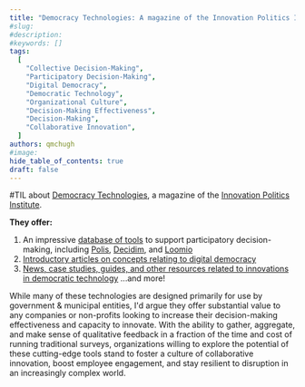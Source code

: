 ```yaml
---
title: "Democracy Technologies: A magazine of the Innovation Politics Institute"
#slug:
#description:
#keywords: []
tags:
  [
    "Collective Decision-Making",
    "Participatory Decision-Making",
    "Digital Democracy",
    "Democratic Technology",
    "Organizational Culture",
    "Decision-Making Effectiveness",
    "Decision-Making",
    "Collaborative Innovation",
  ]
authors: qmchugh
#image:
hide_table_of_contents: true
draft: false
---
```


#TIL about [Democracy Technologies](https://democracy-technologies.org/), a magazine of the [Innovation Politics Institute](https://innovationinpolitics.eu/).

**They offer:**
1. An impressive [database of tools](https://democracy-technologies.org/database/) to support participatory decision-making, including [Polis](https://democracy-technologies.org/product/polis/), [Decidim](https://democracy-technologies.org/product/decidim/), and [Loomio](https://democracy-technologies.org/product/loomio/)
2. [Introductory articles on concepts relating to digital democracy](https://democracy-technologies.org/getting-started/)
3. [News, case studies, guides, and other resources related to innovations in democratic technology](https://democracy-technologies.org/industry-news/)
...and more!

While many of these technologies are designed primarily for use by government & municipal entities, I'd argue they offer substantial value to any companies or non-profits looking to increase their decision-making effectiveness and capacity to innovate. With the ability to gather, aggregate, and make sense of qualitative feedback in a fraction of the time and cost of running traditional surveys, organizations willing to explore the potential of these cutting-edge tools stand to foster a culture of collaborative innovation, boost employee engagement, and stay resilient to disruption in an increasingly complex world.
